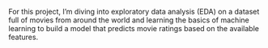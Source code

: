 For this project, I’m diving into exploratory data analysis (EDA) on a dataset full of movies from around the world and learning the basics of machine learning to build a model that predicts movie ratings based on the available features.
